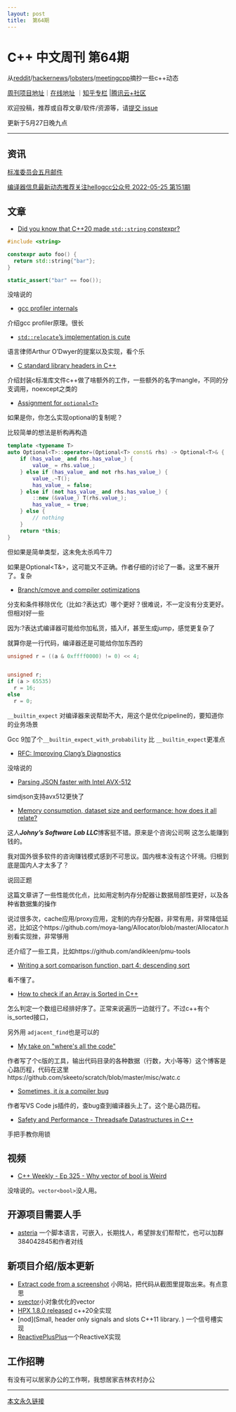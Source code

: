```yaml
---
layout: post
title:  第64期
---
```


# C++ 中文周刊 第64期


从[reddit](https://www.reddit.com/r/cpp/)/[hackernews](https://news.ycombinator.com/)/[lobsters](https://lobste.rs/)/[meetingcpp](https://www.meetingcpp.com/blog/blogroll/items/Meeting-Cpp-Blogroll-331.html)摘抄一些c++动态

[周刊项目地址](https://github.com/wanghenshui/cppweeklynews)｜[在线地址](https://wanghenshui.github.io/cppweeklynews/) ｜[知乎专栏](https://www.zhihu.com/column/jieyaren) |[腾讯云+社区](https://cloud.tencent.com/developer/column/92884)



欢迎投稿，推荐或自荐文章/软件/资源等，请[提交 issue](https://github.com/wanghenshui/cppweeklynews/issues)

更新于5月27日晚九点

---

## 资讯

[标准委员会五月邮件](https://www.open-std.org/jtc1/sc22/wg21/docs/papers/2022/#mailing2022-05)

[编译器信息最新动态推荐关注hellogcc公众号 2022-05-25 第151期](https://github.com/hellogcc/osdt-weekly/blob/master/weekly-2022/2022-05-25.md)



## 文章

- [Did you know that C++20 made `std::string` constexpr? ](https://github.com/QuantlabFinancial/cpp_tip_of_the_week/blob/master/279.md)

```c++
#include <string>

constexpr auto foo() {
  return std::string{"bar"};
}

static_assert("bar" == foo());
```

没啥说的

- [gcc profiler internals](https://trofi.github.io/posts/243-gcc-profiler-internals.html)

介绍gcc profiler原理。很长

- [`std::relocate`’s implementation is cute](https://quuxplusone.github.io/blog/2022/05/18/std-relocate/)

语言律师Arthur O’Dwyer的提案以及实现，看个乐

- [C standard library headers in C++    ](https://maskray.me/blog/2022-05-15-c-standard-library-headers-in-c++)

介绍封装c标准库文件c++做了啥额外的工作，一些额外的名字mangle，不同的分支调用，noexcept之类的

- [Assignment for `optional<T>`](https://brevzin.github.io/c++/2022/05/24/optional-assignment/)

如果是你，你怎么实现optional的复制呢？

比较简单的想法是析构再构造

```c++
template <typename T>
auto Optional<T>::operator=(Optional<T> const& rhs) -> Optional<T>& {
    if (has_value_ and rhs.has_value_) {
        value_ = rhs.value_;
    } else if (has_value_ and not rhs.has_value_) {
        value_.~T();
        has_value_ = false;
    } else if (not has_value_ and rhs.has_value_) {
        ::new (&value_) T(rhs.value_);
        has_value_ = true;
    } else {
        // nothing
    }
    return *this;
}

```

但如果是简单类型，这未免太杀鸡牛刀

如果是Optional<T&>，这可能又不正确。作者仔细的讨论了一番。这里不展开了。复杂

- [Branch/cmove and compiler optimizations](https://kristerw.github.io/2022/05/24/branchless/)

分支和条件移除优化（比如:?表达式）哪个更好？很难说，不一定没有分支更好。但相对好一些

因为:?表达式编译器可能给你加私货，插入if，甚至生成jump，感觉更复杂了

就算你是一行代码，编译器还是可能给你加东西的

```c++
unsigned r = ((a & 0xffff0000) != 0) << 4;


unsigned r;
if (a > 65535)
  r = 16;
else
  r = 0;

```



`__builtin_expect` 对编译器来说帮助不大，用这个是优化pipeline的，要知道你的业务场景

Gcc 9加了个`__builtin_expect_with_probability` 比 `__builtin_expect`更准点

- [RFC: Improving Clang’s Diagnostics](https://discourse.llvm.org/t/rfc-improving-clang-s-diagnostics/62584)

没啥说的

- [Parsing JSON faster with Intel AVX-512](https://lemire.me/blog/2022/05/25/parsing-json-faster-with-intel-avx-512/)

simdjson支持avx512更快了

- [Memory consumption, dataset size and performance: how does it all relate?](https://johnysswlab.com/memory-consumption-dataset-size-and-performance-how-does-it-all-relate/)

这人***Johny’s Software Lab LLC***博客挺不错。原来是个咨询公司啊 这怎么能赚到钱的。

我对国外很多软件的咨询赚钱模式感到不可思议。国内根本没有这个环境。归根到底是国内人才太多了？

说回正题

这篇文章讲了一些性能优化点，比如用定制内存分配器让数据局部性更好，以及各种省数据集的操作

说过很多次，cache应用/proxy应用，定制的内存分配器，非常有用，非常降低延迟，比如这个https://github.com/moya-lang/Allocator/blob/master/Allocator.h 别看实现挫，非常够用

还介绍了一些工具，比如https://github.com/andikleen/pmu-tools

- [Writing a sort comparison function, part 4: descending sort](https://devblogs.microsoft.com/oldnewthing/20220520-00/?p=106676)

看不懂了。

- [How to check if an Array is Sorted in C++](https://thispointer.com/how-to-check-if-an-array-is-sorted-in-c/)

怎么判定一个数组已经排好序了。正常来说遍历一边就行了。不过c++有个is_sorted接口，

另外用  `adjacent_find`也是可以的

- [My take on "where's all the code"](https://nullprogram.com/blog/2022/05/22/)

作者写了个c版的工具，输出代码目录的各种数据（行数，大小等等）这个博客是心路历程，代码在这里https://github.com/skeeto/scratch/blob/master/misc/watc.c 

- [Sometimes, it *is* a compiler bug](https://quick-lint-js.com/blog/bug-journey/)

作者写VS Code js插件的，查bug查到编译器头上了。这个是心路历程。

- [Safety and Performance - Threadsafe Datastructures in C++](https://sheep.horse/2022/5/safety_and_performance_-_threadsafe_datastructures.html)

手把手教你用锁

## 视频

- [C++ Weekly - Ep 325 - Why vector of bool is Weird ](https://www.youtube.com/watch?v=OP9IDIeicZE)

没啥说的。`vector<bool>`没人用。



## 开源项目需要人手

- [asteria](https://github.com/lhmouse/asteria) 一个脚本语言，可嵌入，长期找人，希望胖友们帮帮忙，也可以加群384042845和作者对线


## 新项目介绍/版本更新

- [Extract code from a screenshot](https://www.codefromscreenshot.com/) 小网站，把代码从截图里提取出来。有点意思
- [svector](https://github.com/martinus/svector)小对象优化的vector
- [HPX 1.8.0 released](https://hpx.stellar-group.org/2022/05/25/hpx-1-8-0-released/) c++20全实现
- [nod](Small, header only signals and slots C++11 library.    ) 一个信号槽实现
- [ReactivePlusPlus](https://github.com/victimsnino/ReactivePlusPlus)一个ReactiveX实现

## 工作招聘

有没有可以居家办公的工作啊，我想居家吉林农村办公

---



[本文永久链接](https://wanghenshui.github.io/cppweeklynews/posts/064.html)
